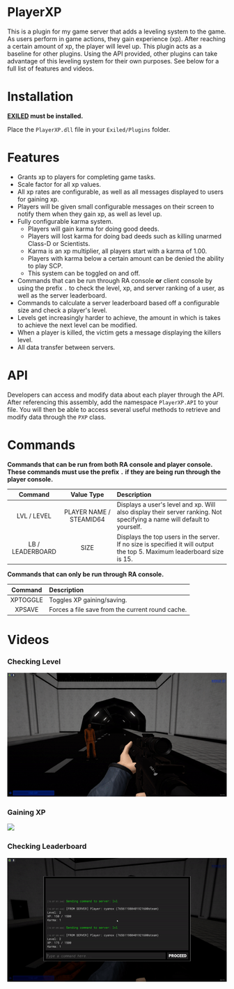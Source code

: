 # PlayerXP

This is a plugin for my game server that adds a leveling system to the game. As users perform in game actions, they gain experience (xp). After reaching a certain amount of xp, the player will level up. This plugin acts as a baseline for other plugins. Using the API provided, other plugins can take advantage of this leveling system for their own purposes. See below for a full list of features and videos.

# Installation

**[EXILED](https://github.com/galaxy119/EXILED) must be installed.**

Place the `PlayerXP.dll` file in your `Exiled/Plugins` folder.

# Features
* Grants xp to players for completing game tasks.
* Scale factor for all xp values.
* All xp rates are configurable, as well as all messages displayed to users for gaining xp.
* Players will be given small configurable messages on their screen to notify them when they gain xp, as well as level up.
* Fully configurable karma system.
  * Players will gain karma for doing good deeds.
  * Players will lost karma for doing bad deeds such as killing unarmed Class-D or Scientists.
  * Karma is an xp multiplier, all players start with a karma of 1.00.
  * Players with karma below a certain amount can be denied the ability to play SCP.
  * This system can be toggled on and off.
* Commands that can be run through RA console **or** client console by using the prefix `.` to check the level, xp, and server ranking of a user, as well as the server leaderboard.
* Commands to calculate a server leaderboard based off a configurable size and check a player's level.
* Levels get increasingly harder to achieve, the amount in which is takes to achieve the next level can be modified.
* When a player is killed, the victim gets a message displaying the killers level.
* All data transfer between servers.

# API
Developers can access and modify data about each player through the API. After referencing this assembly, add the namespace `PlayerXP.API` to your file. You will then be able to access several useful methods to retrieve and modify data through the `PXP` class.

# Commands

**Commands that can be run from both RA console and player console. These commands must use the prefix `.` if they are being run through the player console.**

| Command        | Value Type | Description |
| :-------------: | :---------: | :------ |
| LVL / LEVEL | PLAYER NAME / STEAMID64 | Displays a user's level and xp. Will also display their server ranking. Not specifying a name will default to yourself. |
| LB / LEADERBOARD | SIZE | Displays the top users in the server. If no size is specified it will output the top 5. Maximum leaderboard size is 15. |

**Commands that can only be run through RA console.**

| Command        | Description |
| :-------------: | :------ |
| XPTOGGLE | Toggles XP gaining/saving. |
| XPSAVE | Forces a file save from the current round cache. |

# Videos

### Checking Level

![](https://github.com/tkocher62/PlayerXP/blob/master/gifs/level.gif)

### Gaining XP

![](https://github.com/tkocher62/PlayerXP/blob/master/gifs/kill.gif)

### Checking Leaderboard

![](https://github.com/tkocher62/PlayerXP/blob/master/gifs/leaderboard.gif)
